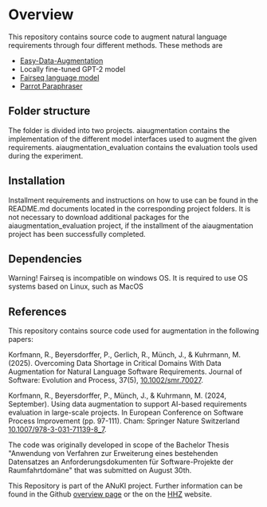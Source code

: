 # Overview

This repository contains source code to augment natural language requirements through four different methods. These methods are
- [Easy-Data-Augmentation](https://aclanthology.org/D19-1670/)
- Locally fine-tuned GPT-2 model
- [Fairseq language model](https://github.com/facebookresearch/fairseq)
- [Parrot Paraphraser](https://github.com/PrithivirajDamodaran/Parrot_Paraphraser)

## Folder structure
The folder is divided into two projects.
aiaugmentation contains the implementation of the different model interfaces used to augment the given requirements.
aiaugmentation_evaluation contains the evaluation tools used during the experiment.

## Installation
Installment requirements and instructions on how to use can be found in the README.md documents located in the corresponding project folders.
It is not necessary to download additional packages for the aiaugmentation_evaluation project, if the installment of the aiaugmentation project has been successfully completed.

## Dependencies
Warning! Fairseq is incompatible on windows OS. It is required to use OS systems based on Linux, such as MacOS

## References
This repository contains source code used for augmentation in the following papers:

Korfmann, R., Beyersdorffer, P., Gerlich, R., Münch, J., & Kuhrmann, M. (2025). Overcoming Data Shortage in Critical Domains With Data Augmentation for Natural Language Software Requirements. Journal of Software: Evolution and Process, 37(5), [10.1002/smr.70027](https://onlinelibrary.wiley.com/doi/10.1002/smr.70027).

Korfmann, R., Beyersdorffer, P., Münch, J., & Kuhrmann, M. (2024, September). Using data augmentation to support AI-based requirements evaluation in large-scale projects. In European Conference on Software Process Improvement (pp. 97-111). Cham: Springer Nature Switzerland [10.1007/978-3-031-71139-8_7](https://link.springer.com/chapter/10.1007/978-3-031-71139-8_7).

The code was originally developed in scope of the Bachelor Thesis  "Anwendung von Verfahren zur Erweiterung eines bestehenden Datensatzes an Anforderungsdokumenten für Software-Projekte der Raumfahrtdomäne" that was submitted on August 30th.

 This Repository is part of the ANuKI project. Further information can be found in the Github [overview page](https://anuki-rt.github.io/) or the on the [HHZ](https://www.hhz.de/forschung/forschungsprojekte/anuki) website.
